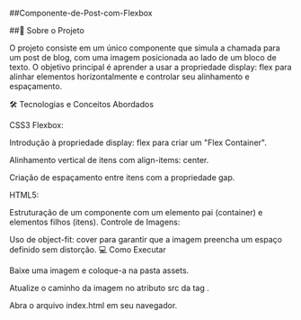 ##Componente-de-Post-com-Flexbox

##🚀 Sobre o Projeto

O projeto consiste em um único componente que simula a chamada para um post de blog, com uma imagem posicionada ao lado de um bloco de texto. O objetivo principal é aprender a usar a propriedade display: flex para alinhar elementos horizontalmente e controlar seu alinhamento e espaçamento.

🛠️ Tecnologias e Conceitos Abordados

CSS3 Flexbox:

Introdução à propriedade display: flex para criar um "Flex Container".

Alinhamento vertical de itens com align-items: center.

Criação de espaçamento entre itens com a propriedade gap.

HTML5:

Estruturação de um componente com um elemento pai (container) e elementos filhos (itens).
Controle de Imagens:

Uso de object-fit: cover para garantir que a imagem preencha um espaço definido sem distorção.
💻 Como Executar

Baixe uma imagem e coloque-a na pasta assets.

Atualize o caminho da imagem no atributo src da tag <img>.

Abra o arquivo index.html em seu navegador.

